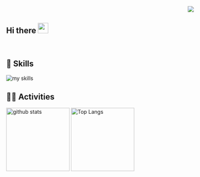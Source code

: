 <!--
**1buk109/1buk109** is a ✨ _special_ ✨ repository because its `README.md` (this file) appears on your GitHub profile.

Here are some ideas to get you started:

- 🔭 I’m currently working on ...
- 🌱 I’m currently learning ...
- 👯 I’m looking to collaborate on ...
- 🤔 I’m looking for help with ...
- 💬 Ask me about ...
- 📫 How to reach me: [Twitter - @1buk109](https://twitter.com/1buk109)
- 😄 Pronouns: ...
- ⚡ Fun fact: ...
-->
<div align="right">
  <img src="https://komarev.com/ghpvc/?username=tontiruu" />
</div>

## Hi there <img src="https://media.giphy.com/media/hvRJCLFzcasrR4ia7z/giphy.gif" width="28">

  <br>

<!-- アイコンの選択肢一覧：https://arc.net/l/quote/zizyykfh -->

## 🌱 Skills

<img alt="my skills"  src="https://skillicons.dev/icons?theme=dark&perline=7&i=pinia,pinia,pinia,pinia,pinia,pinia,pinia,git,html,js,fastapi,mongodb,twitter,sqlite,css,go,ts,instagram,bootstrap,react,next,notion,github,flask,opencv,sklearn,electron,figma,c,c,py,au,azure,docker,gmail,matlab,discord,gitlab,r,rust,unrealengine,unity,v,vscode,visualstudio,mysql,linkedin,blender,anaconda,ps,pytorch,nodejs,firebase,dart,flutter,linux,latex,npm,aws,apple,azul,java,py,pr,powershell,vite,swift,ruby,stackoverflow,wordpress,xd,ai,git,flask,php,twitter,instagram,pinia,pinia,pinia,pinia,pinia,pinia,pinia,." />
<br>

## 🏃‍♀️ Activities

<div align="left"> 
  <img alt="github stats" height="170px" src="https://github-readme-stats-gold-mu.vercel.app/api?username=Shibayuuuu&theme=transparent&layout=compact&count_private=true" />
  <img alt="Top Langs" height="170px" src="https://github-readme-stats-gold-mu.vercel.app/api/top-langs/?username=Shibayuuuu&theme=transparent&count_private=true" />
</div>